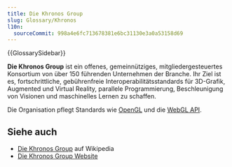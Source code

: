 ```yaml
---
title: Die Khronos Group
slug: Glossary/Khronos
l10n:
  sourceCommit: 998a4e6fc713678381e6bc31130e3a0a53158d69
---
```


{{GlossarySidebar}}

**Die Khronos Group** ist ein offenes, gemeinnütziges, mitgliedergesteuertes Konsortium von über 150 führenden Unternehmen der Branche. Ihr Ziel ist es, fortschrittliche, gebührenfreie Interoperabilitätsstandards für 3D-Grafik, Augmented und Virtual Reality, parallele Programmierung, Beschleunigung von Visionen und maschinelles Lernen zu schaffen.

Die Organisation pflegt Standards wie [OpenGL](/de/docs/Glossary/OpenGL) und die [WebGL API](/de/docs/Web/API/WebGL_API).

## Siehe auch

- [Die Khronos Group](https://en.wikipedia.org/wiki/Khronos_Group) auf Wikipedia
- [Die Khronos Group Website](https://www.khronos.org/)
